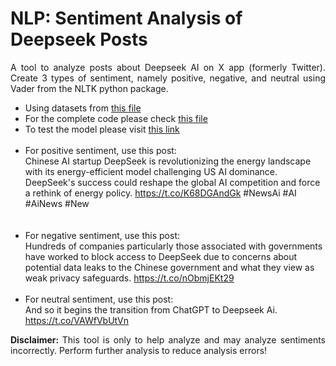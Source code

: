 # NLP: Sentiment Analysis of Deepseek Posts

<p style='text-align: justify;'>
A tool to analyze posts about Deepseek AI on X app (formerly Twitter). Create 3 types of sentiment, namely positive, negative, and neutral using Vader from the NLTK python package.
</p>

- Using datasets from [this file](https://github.com/MaruliHTGL/Analysis-Sentiment-of-Deepseek-Posts/blob/3eaee391fb9d2fc959ef0a4178552e64e661b34f/Deepseek%20English%20Post.csv)
- For the complete code please check [this file](https://github.com/MaruliHTGL/Analysis-Sentiment-of-Deepseek-Posts/blob/c176f5d49c1a46840d43c8bfdb5c8ba436d1628c/Deepseek%20English%20Sentiment.ipynb)
- To test the model please visit [this link](https://deepseeksentiment.streamlit.app/)    <br> <br>
- For positive sentiment, use this post:
  <br>
  Chinese AI startup DeepSeek is revolutionizing the energy landscape with its energy-efficient model challenging US AI dominance. DeepSeek's success could reshape the global AI competition and force a rethink of energy policy. https://t.co/K68DGAndGk #NewsAi #AI #AiNews #New	
  <br>
  <br>
- For negative sentiment, use this post:
  <br>
  Hundreds of companies particularly those associated with governments have worked to block access to DeepSeek due to concerns about potential data leaks to the Chinese government and what they view as weak privacy safeguards. https://t.co/nObmjEKt29
  <br>
  <br>
- For neutral sentiment, use this post:
  <br>
  And so it begins the transition from ChatGPT to Deepseek Ai. https://t.co/VAWfVbUtVn
  
<p style='text-align: justify;'>
<strong> Disclaimer: </strong> This tool is only to help analyze and may analyze sentiments incorrectly. Perform further analysis to reduce analysis errors!
</p>

  
